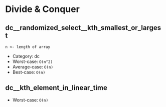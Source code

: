 # Divide & Conquer

## dc__randomized_select__kth_smallest_or_largest

`n <- length of array`

* Category: dc
* Worst-case: `O(n^2)`
* Average-case: `O(n)`
* Best-case: `O(n)`

## dc__kth_element_in_linear_time

* Worst-case: `O(n)`
